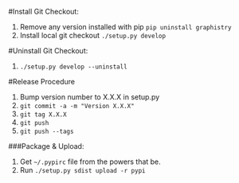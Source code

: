#Install Git Checkout:

1. Remove any version installed with pip
    `pip uninstall graphistry`
2. Install local git checkout
	`./setup.py develop`

#Uninstall Git Checkout:

1. `./setup.py develop --uninstall`

#Release Procedure
1. Bump version number to X.X.X in setup.py
2. `git commit -a -m "Version X.X.X"`
3. `git tag X.X.X`
4. `git push`
5. `git push --tags`

###Package & Upload:
1. Get `~/.pypirc` file from the powers that be.
2. Run `./setup.py sdist upload -r pypi`
